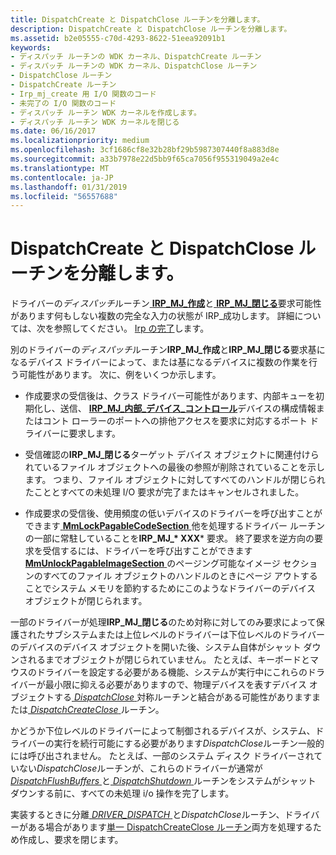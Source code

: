 ```yaml
---
title: DispatchCreate と DispatchClose ルーチンを分離します。
description: DispatchCreate と DispatchClose ルーチンを分離します。
ms.assetid: b2e05555-c70d-4293-8622-51eea92091b1
keywords:
- ディスパッチ ルーチンの WDK カーネル、DispatchCreate ルーチン
- ディスパッチ ルーチンの WDK カーネル、DispatchClose ルーチン
- DispatchClose ルーチン
- DispatchCreate ルーチン
- Irp_mj_create 用 I/O 関数のコード
- 未完了の I/O 関数のコード
- ディスパッチ ルーチン WDK カーネルを作成します。
- ディスパッチ ルーチン WDK カーネルを閉じる
ms.date: 06/16/2017
ms.localizationpriority: medium
ms.openlocfilehash: 3cf1686cf8e32b28bf29b5987307440f8a883d8e
ms.sourcegitcommit: a33b7978e22d5bb9f65ca7056f955319049a2e4c
ms.translationtype: MT
ms.contentlocale: ja-JP
ms.lasthandoff: 01/31/2019
ms.locfileid: "56557688"
---
```

# <a name="separate-dispatchcreate-and-dispatchclose-routines"></a>DispatchCreate と DispatchClose ルーチンを分離します。





ドライバーの*ディスパッチ*ルーチン[ **IRP\_MJ\_作成**](https://msdn.microsoft.com/library/windows/hardware/ff550729)と[ **IRP\_MJ\_閉じる**](https://msdn.microsoft.com/library/windows/hardware/ff550720)要求可能性があります何もしない複数の完全な入力の状態が IRP\_成功します。 詳細については、次を参照してください。 [Irp の完了](completing-irps.md)します。

別のドライバーの*ディスパッチ*ルーチン**IRP\_MJ\_作成**と**IRP\_MJ\_閉じる**要求基になるデバイス ドライバーによって、または基になるデバイスに複数の作業を行う可能性があります。 次に、例をいくつか示します。

- 作成要求の受信後は、クラス ドライバー可能性があります、内部キューを初期化し、送信、 [ **IRP\_MJ\_内部\_デバイス\_コントロール**](https://msdn.microsoft.com/library/windows/hardware/ff550766)デバイスの構成情報またはコント ローラーのポートへの排他アクセスを要求に対応するポート ドライバーに要求します。

- 受信確認の**IRP\_MJ\_閉じる**ターゲット デバイス オブジェクトに関連付けられているファイル オブジェクトへの最後の参照が削除されていることを示します。 つまり、ファイル オブジェクトに対してすべてのハンドルが閉じられたこととすべての未処理 I/O 要求が完了またはキャンセルされました。

- 作成要求の受信後、使用頻度の低いデバイスのドライバーを呼び出すことができます[ **MmLockPagableCodeSection** ](https://msdn.microsoft.com/library/windows/hardware/ff554601)他を処理するドライバー ルーチンの一部に常駐していることを**IRP\_MJ\_* XXX*** 要求。 終了要求を逆方向の要求を受信するには、ドライバーを呼び出すことができます[ **MmUnlockPagableImageSection** ](https://msdn.microsoft.com/library/windows/hardware/ff556377)のページング可能なイメージ セクションのすべてのファイル オブジェクトのハンドルのときにページ アウトすることでシステム メモリを節約するためにこのようなドライバーのデバイス オブジェクトが閉じられます。

一部のドライバーが処理**IRP\_MJ\_閉じる**のため対称に対してのみ要求によって保護されたサブシステムまたは上位レベルのドライバーは下位レベルのドライバーのデバイスのデバイス オブジェクトを開いた後、システム自体がシャット ダウンされるまでオブジェクトが閉じられていません。 たとえば、キーボードとマウスのドライバーを設定する必要がある機能、システムが実行中にこれらのドライバーが最小限に抑える必要がありますので、物理デバイスを表すデバイス オブジェクトする[ *DispatchClose* ](https://docs.microsoft.com/windows-hardware/drivers/ddi/content/wdm/nc-wdm-driver_dispatch)対称ルーチンと結合がある可能性がありますまたは[ *DispatchCreateClose* ](https://docs.microsoft.com/windows-hardware/drivers/ddi/content/wdm/nc-wdm-driver_dispatch)ルーチン。

かどうか下位レベルのドライバーによって制御されるデバイスが、システム、ドライバーの実行を続行可能にする必要があります*DispatchClose*ルーチン一般的には呼び出されません。 たとえば、一部のシステム ディスク ドライバーされていない*DispatchClose*ルーチンが、これらのドライバーが通常が[ *DispatchFlushBuffers* ](https://docs.microsoft.com/windows-hardware/drivers/ddi/content/wdm/nc-wdm-driver_dispatch)と[ *DispatchShutdown* ](https://docs.microsoft.com/windows-hardware/drivers/ddi/content/wdm/nc-wdm-driver_dispatch)ルーチンをシステムがシャット ダウンする前に、すべての未処理 i/o 操作を完了します。

実装するときに分離[ *DRIVER_DISPATCH* ](https://docs.microsoft.com/windows-hardware/drivers/ddi/content/wdm/nc-wdm-driver_dispatch)と*DispatchClose*ルーチン、ドライバーがある場合があります[単一 DispatchCreateClose ルーチン](a-single-dispatchcreateclose-routine.md)両方を処理するため作成し、要求を閉じます。

 

 




